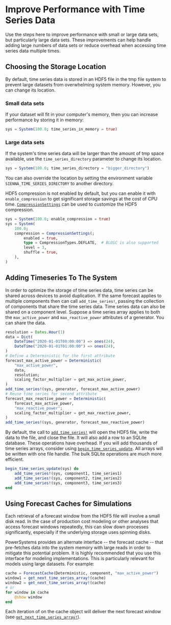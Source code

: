 # Improve Performance with Time Series Data

Use the steps here to improve performance with small or large data sets, but
particularly large data sets. These improvements can help handle adding
large numbers of data sets or reduce overhead when accessing time series data
multiple times.

## Choosing the Storage Location

By default, time series data is stored in an HDF5 file in the tmp file system to prevent
large datasets from overwhelming system memory. However, you can change its location.

### Small data sets

If your dataset will fit in your computer's memory, then you can increase
performance by storing it in memory:

```julia
sys = System(100.0; time_series_in_memory = true)
```

### Large data sets

If the system's time series data will be larger than the amount of tmp space available, use
the `time_series_directory` parameter to change its location.

```julia
sys = System(100.0; time_series_directory = "bigger_directory")
```

You can also override the location by setting the environment
variable `SIENNA_TIME_SERIES_DIRECTORY` to another directory.

HDF5 compression is not enabled by default, but you can enable
it with `enable_compression` to get significant storage savings at the cost of CPU time.
[`CompressionSettings`](@ref) can be used to customize the HDF5 compression.

```julia
sys = System(100.0; enable_compression = true)
sys = System(
    100.0;
    compression = CompressionSettings(;
        enabled = true,
        type = CompressionTypes.DEFLATE,  # BLOSC is also supported
        level = 3,
        shuffle = true,
    ),
)
```

## Adding Timeseries To The System

In order to optimize the storage of time series data, time series can be shared
across devices to avoid duplication. If the same forecast applies to multiple
components then can call `add_time_series!`, passing the collection of
components that share the time series data.
Time series data can also be shared on a component level. Suppose a time series array applies to
both the `max_active_power` and `max_reactive_power` attributes of a generator. You can share the
data.

```julia
resolution = Dates.Hour(1)
data = Dict(
    DateTime("2020-01-01T00:00:00") => ones(24),
    DateTime("2020-01-01T01:00:00") => ones(24),
)
# Define a Deterministic for the first attribute
forecast_max_active_power = Deterministic(
    "max_active_power",
    data,
    resolution;
    scaling_factor_multiplier = get_max_active_power,
)
add_time_series!(sys, generator, forecast_max_active_power)
# Reuse time series for second attribute
forecast_max_reactive_power = Deterministic(
    forecast_max_active_power,
    "max_reactive_power";
    scaling_factor_multiplier = get_max_reactive_power,
)
add_time_series!(sys, generator, forecast_max_reactive_power)
```

By default, the call to [`add_time_series!`](@ref) will open the HDF5 file, write the data to the file,
and close the file. It will also add a row to an SQLite database. These operations have overhead.
If you will add thousands of time series arrays, consider using [`begin_time_series_update`](@ref).
All arrays will be written with one file handle. The bulk SQLite operations are much more
efficient.

```julia
begin_time_series_update(sys) do
    add_time_series!(sys, component1, time_series1)
    add_time_series!(sys, component2, time_series2)
    add_time_series!(sys, component3, time_series3)
end
```

## Using Forecast Caches for Simulations

Each retrieval of a forecast window from the HDF5 file will involve a small disk read.
In the case of production cost modeling or other analyses that access
forecast windows repeatedly, this can slow down processes significantly, especially if the
underlying storage uses spinning disks.

PowerSystems provides an alternate interface -- the forecast cache -- that pre-fetches data
into the system memory with large reads in order to mitigate this potential problem.
It is highly recommended that you use this interface for modeling implementations. This is
particularly relevant for models using large datasets.
For example:

```julia
cache = ForecastCache(Deterministic, component, "max_active_power")
window1 = get_next_time_series_array!(cache)
window2 = get_next_time_series_array!(cache)
# or
for window in cache
    @show window
end
```

Each iteration of on the cache object will deliver the next forecast window (see
[`get_next_time_series_array!`](@ref)).
